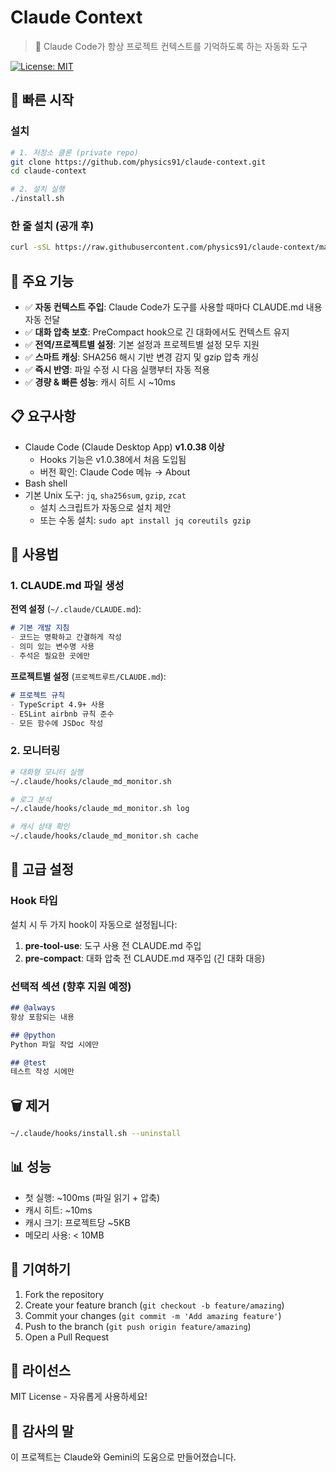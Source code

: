 # Claude Context

> 🤖 Claude Code가 항상 프로젝트 컨텍스트를 기억하도록 하는 자동화 도구

[![License: MIT](https://img.shields.io/badge/License-MIT-yellow.svg)](https://opensource.org/licenses/MIT)

## 🚀 빠른 시작

### 설치

```bash
# 1. 저장소 클론 (private repo)
git clone https://github.com/physics91/claude-context.git
cd claude-context

# 2. 설치 실행
./install.sh
```

### 한 줄 설치 (공개 후)

```bash
curl -sSL https://raw.githubusercontent.com/physics91/claude-context/main/install.sh | bash
```

## 🎯 주요 기능

- ✅ **자동 컨텍스트 주입**: Claude Code가 도구를 사용할 때마다 CLAUDE.md 내용 자동 전달
- ✅ **대화 압축 보호**: PreCompact hook으로 긴 대화에서도 컨텍스트 유지
- ✅ **전역/프로젝트별 설정**: 기본 설정과 프로젝트별 설정 모두 지원
- ✅ **스마트 캐싱**: SHA256 해시 기반 변경 감지 및 gzip 압축 캐싱
- ✅ **즉시 반영**: 파일 수정 시 다음 실행부터 자동 적용
- ✅ **경량 & 빠른 성능**: 캐시 히트 시 ~10ms

## 📋 요구사항

- Claude Code (Claude Desktop App) **v1.0.38 이상**
  - Hooks 기능은 v1.0.38에서 처음 도입됨
  - 버전 확인: Claude Code 메뉴 → About
- Bash shell
- 기본 Unix 도구: `jq`, `sha256sum`, `gzip`, `zcat`
  - 설치 스크립트가 자동으로 설치 제안
  - 또는 수동 설치: `sudo apt install jq coreutils gzip`

## 📖 사용법

### 1. CLAUDE.md 파일 생성

**전역 설정** (`~/.claude/CLAUDE.md`):
```markdown
# 기본 개발 지침
- 코드는 명확하고 간결하게 작성
- 의미 있는 변수명 사용
- 주석은 필요한 곳에만
```

**프로젝트별 설정** (`프로젝트루트/CLAUDE.md`):
```markdown
# 프로젝트 규칙
- TypeScript 4.9+ 사용
- ESLint airbnb 규칙 준수
- 모든 함수에 JSDoc 작성
```

### 2. 모니터링

```bash
# 대화형 모니터 실행
~/.claude/hooks/claude_md_monitor.sh

# 로그 분석
~/.claude/hooks/claude_md_monitor.sh log

# 캐시 상태 확인
~/.claude/hooks/claude_md_monitor.sh cache
```

## 🔧 고급 설정

### Hook 타입

설치 시 두 가지 hook이 자동으로 설정됩니다:

1. **pre-tool-use**: 도구 사용 전 CLAUDE.md 주입
2. **pre-compact**: 대화 압축 전 CLAUDE.md 재주입 (긴 대화 대응)

### 선택적 섹션 (향후 지원 예정)

```markdown
## @always
항상 포함되는 내용

## @python
Python 파일 작업 시에만

## @test
테스트 작성 시에만
```

## 🗑️ 제거

```bash
~/.claude/hooks/install.sh --uninstall
```

## 📊 성능

- 첫 실행: ~100ms (파일 읽기 + 압축)
- 캐시 히트: ~10ms
- 캐시 크기: 프로젝트당 ~5KB
- 메모리 사용: < 10MB

## 🤝 기여하기

1. Fork the repository
2. Create your feature branch (`git checkout -b feature/amazing`)
3. Commit your changes (`git commit -m 'Add amazing feature'`)
4. Push to the branch (`git push origin feature/amazing`)
5. Open a Pull Request

## 📝 라이선스

MIT License - 자유롭게 사용하세요!

## 🙏 감사의 말

이 프로젝트는 Claude와 Gemini의 도움으로 만들어졌습니다.